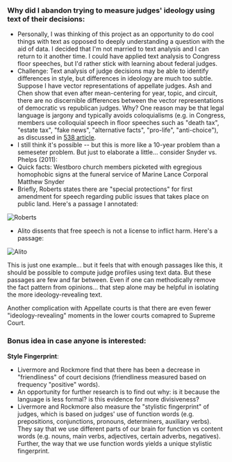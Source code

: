 ### **Why did I abandon trying to measure judges' ideology using text of their decisions**:
- Personally, I was thinking of this project as an opportunity to do cool things with text as opposed to deeply understanding a question with the aid of data. I decided that I'm not married to text analysis and I can return to it another time. I could have applied text analysis to Congress floor speeches, but I'd rather stick with learning about federal judges. 
- Challenge: Text analysis of judge decisions may be able to identify differences in style, but differences in ideology are much too subtle. Suppose I have vector representations of appellate judges. Ash and Chen show that even after mean-centering for year, topic, and circuit, there are no discernible differences between the vector representations of democratic vs republican judges. Why? One reason may be that  legal language is jargony and typically avoids coloquialisms (e.g. in Congress, members use colloquial speech in floor speeches such as "death tax", "estate tax", "fake news", "alternative facts", "pro-life", "anti-choice"), as discussed in [538 article](https://fivethirtyeight.com/features/how-conservative-is-brett-kavanaugh/). 
- I still think it's possible -- but this is more like a 10-year problem than a semeseter problem. But just to elaborate a little... consider Snyder vs. Phelps (2011):
- Quick facts: Westboro church members picketed with egregious homophobic signs at the funeral service of Marine Lance Corporal Matthew Snyder
- Briefly, Roberts states there are "special protections" for first amendment for speech regarding public issues that takes place on public land. Here's a passage I annotated:

![Roberts](Notes/roberts.png)

- Alito dissents that free speech is not a license to inflict harm. Here's a passage:

![Alito](Notes/alito.png)

This is just one example... but it feels that with enough passages like this, it should be possible to compute judge profiles using text data. But these passages are few and far between. Even if one can methodically remove the fact pattern from opinions... that step alone may be helpful in isolating the more ideology-revealing text.

Another complication with Appellate courts is that there are even fewer "ideology-revealing" moments in the lower courts comapred to Supreme Court. 

### Bonus idea in case anyone is interested: 

**Style Fingerprint**: 
- Livermore and Rockmore find that there has been a decrease in "friendliness" of court decisions (friendliness measured based on frequency "positive" words).
- An opportunity for further research is to find out why: is it because the language is less formal? is this evidence for more divisiveness? 
- Livermore and Rockmore also measure the "stylistic fingerprint" of judges, which is based on judges' use of function words (e.g. prepositions, conjunctions, pronouns, determiners, auxiliary verbs). They say that we use different parts of our brain for function vs content words (e.g. nouns, main verbs, adjectives, certain adverbs, negatives). Further, the way that we use function words yields a unique stylistic fingerprint.
